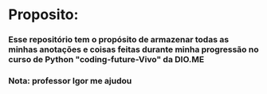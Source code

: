 # Proposito:
### Esse repositório tem o propósito de armazenar todas as minhas anotações e coisas feitas durante minha progressão no curso de Python "coding-future-Vivo" da DIO.ME

### Nota: professor Igor me ajudou